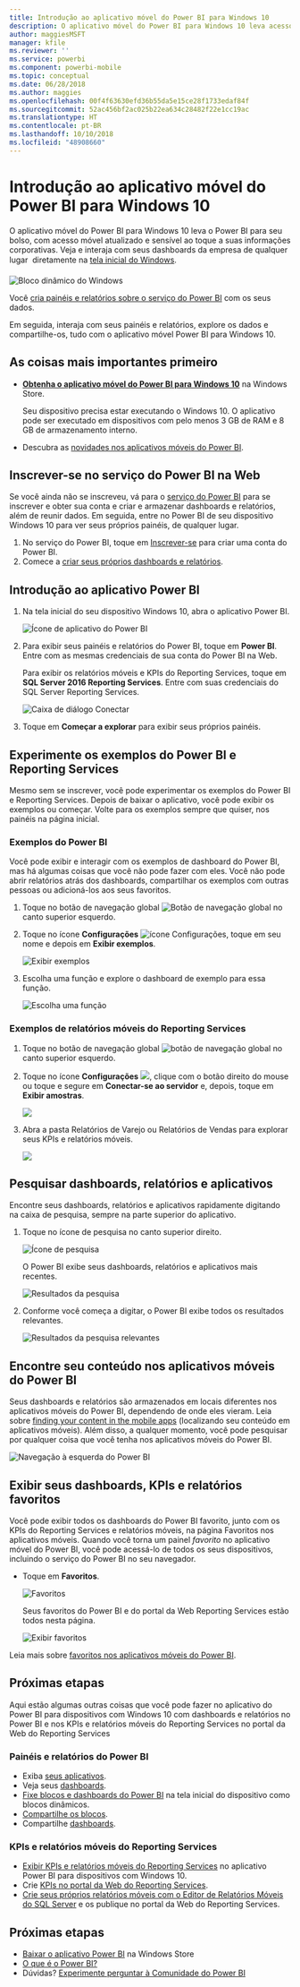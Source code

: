 ```yaml
---
title: Introdução ao aplicativo móvel do Power BI para Windows 10
description: O aplicativo móvel do Power BI para Windows 10 leva acesso móvel atualizado e sensível ao toque a suas informações corporativas em seu tablet ou em seu celular.
author: maggiesMSFT
manager: kfile
ms.reviewer: ''
ms.service: powerbi
ms.component: powerbi-mobile
ms.topic: conceptual
ms.date: 06/28/2018
ms.author: maggies
ms.openlocfilehash: 00f4f63630efd36b55da5e15ce28f1733edaf84f
ms.sourcegitcommit: 52ac456bf2ac025b22ea634c28482f22e1cc19ac
ms.translationtype: HT
ms.contentlocale: pt-BR
ms.lasthandoff: 10/10/2018
ms.locfileid: "48908660"
---
```

# <a name="get-started-with-the-power-bi-mobile-app-for-windows-10"></a>Introdução ao aplicativo móvel do Power BI para Windows 10
O aplicativo móvel do Power BI para Windows 10 leva o Power BI para seu bolso, com acesso móvel atualizado e sensível ao toque a suas informações corporativas. Veja e interaja com seus dashboards da empresa de qualquer lugar &#151; diretamente na [tela inicial do Windows](mobile-pin-dashboard-start-screen-windows-10-phone-app.md).

![Bloco dinâmico do Windows](./media/mobile-windows-10-phone-app-get-started/pbi_win10_livetile.gif)

Você [cria painéis e relatórios sobre o serviço do Power BI](../../service-get-started.md) com os seus dados. 

Em seguida, interaja com seus painéis e relatórios, explore os dados e compartilhe-os, tudo com o aplicativo móvel Power BI para Windows 10.

## <a name="first-things-first"></a>As coisas mais importantes primeiro
* [**Obtenha o aplicativo móvel do Power BI para Windows 10**](http://go.microsoft.com/fwlink/?LinkID=526478) na Windows Store.
  
  Seu dispositivo precisa estar executando o Windows 10. O aplicativo pode ser executado em dispositivos com pelo menos 3 GB de RAM e 8 GB de armazenamento interno.
   
* Descubra as [novidades nos aplicativos móveis do Power BI](mobile-whats-new-in-the-mobile-apps.md).

## <a name="sign-up-for-the-power-bi-service-on-the-web"></a>Inscrever-se no serviço do Power BI na Web
Se você ainda não se inscreveu, vá para o [serviço do Power BI](http://powerbi.com/) para se inscrever e obter sua conta e criar e armazenar dashboards e relatórios, além de reunir dados. Em seguida, entre no Power BI de seu dispositivo Windows 10 para ver seus próprios painéis, de qualquer lugar.

1. No serviço do Power BI, toque em [Inscrever-se](http://go.microsoft.com/fwlink/?LinkID=513879) para criar uma conta do Power BI.
2. Comece a [criar seus próprios dashboards e relatórios](../../service-get-started.md).

## <a name="get-started-with-the-power-bi-app"></a>Introdução ao aplicativo Power BI
1. Na tela inicial do seu dispositivo Windows 10, abra o aplicativo Power BI.
   
   ![Ícone de aplicativo do Power BI](./media/mobile-windows-10-phone-app-get-started/pbi_win10ph_appiconsm.png)
2. Para exibir seus painéis e relatórios do Power BI, toque em **Power BI**. Entre com as mesmas credenciais de sua conta do Power BI na Web. 
   
   Para exibir os relatórios móveis e KPIs do Reporting Services, toque em **SQL Server 2016 Reporting Services**. Entre com suas credenciais do SQL Server Reporting Services.
   
   ![Caixa de diálogo Conectar](./media/mobile-windows-10-phone-app-get-started/power-bi-windows-10-connect.png)
3. Toque em **Começar a explorar**  para exibir seus próprios painéis.

## <a name="try-the-power-bi-and-reporting-services-samples"></a>Experimente os exemplos do Power BI e Reporting Services
Mesmo sem se inscrever, você pode experimentar os exemplos do Power BI e Reporting Services. Depois de baixar o aplicativo, você pode exibir os exemplos ou começar. Volte para os exemplos sempre que quiser, nos painéis na página inicial.

### <a name="power-bi-samples"></a>Exemplos do Power BI
Você pode exibir e interagir com os exemplos de dashboard do Power BI, mas há algumas coisas que você não pode fazer com eles. Você não pode abrir relatórios atrás dos dashboards, compartilhar os exemplos com outras pessoas ou adicioná-los aos seus favoritos.

1. Toque no botão de navegação global ![Botão de navegação global](././media/mobile-windows-10-phone-app-get-started/power-bi-windows-10-navigation-icon.png) no canto superior esquerdo.
2. Toque no ícone **Configurações** ![ícone Configurações](./media/mobile-windows-10-phone-app-get-started/power-bi-win10-settings-icon.png), toque em seu nome e depois em **Exibir exemplos**.
   
   ![Exibir exemplos](./media/mobile-windows-10-phone-app-get-started/power-bi-win10-view-samples.png)
3. Escolha uma função e explore o dashboard de exemplo para essa função.  
   
   ![Escolha uma função](./media/mobile-windows-10-phone-app-get-started/power-bi-win10-samples.png)

### <a name="reporting-services-mobile-report-samples"></a>Exemplos de relatórios móveis do Reporting Services
1. Toque no botão de navegação global ![botão de navegação global](././media/mobile-windows-10-phone-app-get-started/power-bi-windows-10-navigation-icon.png) no canto superior esquerdo.
2. Toque no ícone **Configurações** ![](./media/mobile-windows-10-phone-app-get-started/power-bi-win10-settings-icon.png), clique com o botão direito do mouse ou toque e segure em **Conectar-se ao servidor** e, depois, toque em **Exibir amostras**.
   
   ![](media/mobile-windows-10-phone-app-get-started/power-bi-win10-connect-ssrs-samples.png)
3. Abra a pasta Relatórios de Varejo ou Relatórios de Vendas para explorar seus KPIs e relatórios móveis.
   
   ![](media/mobile-windows-10-phone-app-get-started/power-bi-win10-ssrs-sample-kpis.png)

## <a name="search-for-dashboards-reports-and-apps"></a>Pesquisar dashboards, relatórios e aplicativos
Encontre seus dashboards, relatórios e aplicativos rapidamente digitando na caixa de pesquisa, sempre na parte superior do aplicativo.

1. Toque no ícone de pesquisa no canto superior direito.
   
   ![Ícone de pesquisa](./media/mobile-windows-10-phone-app-get-started/pbi_win10ph_searchbarbrdr.png)
   
   O Power BI exibe seus dashboards, relatórios e aplicativos mais recentes.
   
   ![Resultados da pesquisa](./media/mobile-windows-10-phone-app-get-started/pbi_win10_searchrecent.png)
2. Conforme você começa a digitar, o Power BI exibe todos os resultados relevantes.
   
   ![Resultados da pesquisa relevantes](./media/mobile-windows-10-phone-app-get-started/pbi_win10_search_m.png)

## <a name="find-your-content-in-the-power-bi-mobile-apps"></a>Encontre seu conteúdo nos aplicativos móveis do Power BI
Seus dashboards e relatórios são armazenados em locais diferentes nos aplicativos móveis do Power BI, dependendo de onde eles vieram. Leia sobre [finding your content in the mobile apps](mobile-apps-quickstart-view-dashboard-report.md) (localizando seu conteúdo em aplicativos móveis). Além disso, a qualquer momento, você pode pesquisar por qualquer coisa que você tenha nos aplicativos móveis do Power BI. 

![Navegação à esquerda do Power BI](./media/mobile-windows-10-phone-app-get-started/power-bi-win10-left-nav.png)

## <a name="view-your-favorite-dashboards-kpis-and-reports"></a>Exibir seus dashboards, KPIs e relatórios favoritos
Você pode exibir todos os dashboards do Power BI favorito, junto com os KPIs do Reporting Services e relatórios móveis, na página Favoritos nos aplicativos móveis. Quando você torna um painel *favorito* no aplicativo móvel do Power BI, você pode acessá-lo de todos os seus dispositivos, incluindo o serviço do Power BI no seu navegador. 

* Toque em **Favoritos**.
  
   ![Favoritos](./media/mobile-windows-10-phone-app-get-started/power-bi-win10-favorite-menu.png)
  
   Seus favoritos do Power BI e do portal da Web Reporting Services estão todos nesta página.
  
   ![Exibir favoritos](./media/mobile-windows-10-phone-app-get-started/power-bi-win10-favorites.png)

Leia mais sobre [favoritos nos aplicativos móveis do Power BI](mobile-apps-favorites.md).

## <a name="next-steps"></a>Próximas etapas
Aqui estão algumas outras coisas que você pode fazer no aplicativo do Power BI para dispositivos com Windows 10 com dashboards e relatórios no Power BI e nos KPIs e relatórios móveis do Reporting Services no portal da Web do Reporting Services

### <a name="power-bi-dashboards-and-reports"></a>Painéis e relatórios do Power BI
* Exiba [seus aplicativos](../../service-create-distribute-apps.md).
* Veja seus [dashboards](mobile-apps-view-dashboard.md).
* [Fixe blocos e dashboards do Power BI](mobile-pin-dashboard-start-screen-windows-10-phone-app.md) na tela inicial do dispositivo como blocos dinâmicos.
* [Compartilhe os blocos](mobile-windows-10-phone-app-get-started.md).
* Compartilhe [dashboards](mobile-share-dashboard-from-the-mobile-apps.md).

### <a name="reporting-services-mobile-reports-and-kpis"></a>KPIs e relatórios móveis do Reporting Services
* [Exibir KPIs e relatórios móveis do Reporting Services](mobile-app-windows-10-ssrs-kpis-mobile-reports.md) no aplicativo Power BI para dispositivos com Windows 10.
* Crie [KPIs no portal da Web do Reporting Services](https://msdn.microsoft.com/library/mt683632.aspx).
* [Crie seus próprios relatórios móveis com o Editor de Relatórios Móveis do SQL Server](https://msdn.microsoft.com/library/mt652547.aspx) e os publique no portal da Web do Reporting Services.

## <a name="next-steps"></a>Próximas etapas
* [Baixar o aplicativo Power BI](http://go.microsoft.com/fwlink/?LinkID=526478) na Windows Store  
* [O que é o Power BI?](../../power-bi-overview.md)
* Dúvidas? [Experimente perguntar à Comunidade do Power BI](http://community.powerbi.com/)

